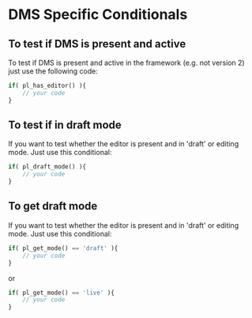 # DMS Specific Conditionals #

## To test if DMS is present and active ##

To test if DMS is present and active in the framework (e.g. not version 2) just use the following code: 
```php
if( pl_has_editor() ){
	// your code
}
```

## To test if in draft mode ##

If you want to test whether the editor is present and in 'draft' or editing mode. Just use this conditional: 
```php
if( pl_draft_mode() ){
	// your code
}
```
	
## To get draft mode ##

If you want to test whether the editor is present and in 'draft' or editing mode. Just use this conditional: 
```php
if( pl_get_mode() == 'draft' ){
	// your code
}
```
or 
```php
if( pl_get_mode() == 'live' ){
	// your code
}
```